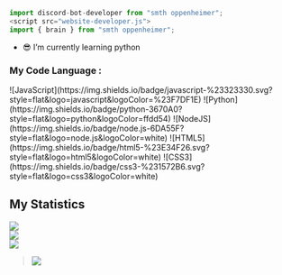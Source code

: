 ```ts
import discord-bot-developer from "smth oppenheimer";
<script src="website-developer.js">
import { brain } from "smth oppenheimer";
```

- 😎 I’m currently learning python 

<h3 align="left">My Code Language :</h3>
![JavaScript](https://img.shields.io/badge/javascript-%23323330.svg?style=flat&logo=javascript&logoColor=%23F7DF1E) ![Python](https://img.shields.io/badge/python-3670A0?style=flat&logo=python&logoColor=ffdd54) ![NodeJS](https://img.shields.io/badge/node.js-6DA55F?style=flat&logo=node.js&logoColor=white) ![HTML5](https://img.shields.io/badge/html5-%23E34F26.svg?style=flat&logo=html5&logoColor=white) ![CSS3](https://img.shields.io/badge/css3-%231572B6.svg?style=flat&logo=css3&logoColor=white)

## My Statistics
![](https://github-readme-stats.vercel.app/api?username=xcqLL&theme=omni&hide_border=false&include_all_commits=false&count_private=false)<br/>
![](https://github-readme-streak-stats.herokuapp.com/?user=xcqLL&theme=omni&hide_border=false)<br/>
![](https://github-readme-stats.vercel.app/api/top-langs/?username=xcqLL&theme=omni&hide_border=false&include_all_commits=false&count_private=false&layout=compact)

> [![](https://visitcount.itsvg.in/api?id=xcqLL&icon=0&color=0)](https://visitcount.itsvg.in)
